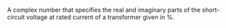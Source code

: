 A complex number that specifies the real and imaginary parts of the short-circuit voltage at rated current of a transformer given in %.
